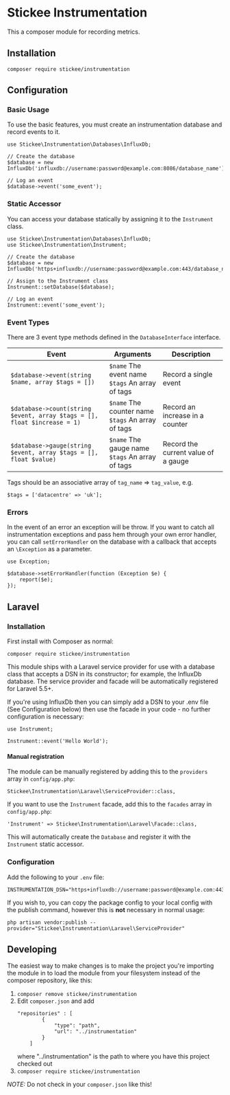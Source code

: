 # Stickee Instrumentation

This a composer module for recording metrics.

## Installation

`composer require stickee/instrumentation`

## Configuration

### Basic Usage

To use the basic features, you must create an instrumentation database and record events to it.

```
use Stickee\Instrumentation\Databases\InfluxDb;

// Create the database
$database = new InfluxDb('influxdb://username:password@example.com:8086/database_name');

// Log an event
$database->event('some_event');
```

### Static Accessor

You can access your database statically by assigning it to the `Instrument` class.

```
use Stickee\Instrumentation\Databases\InfluxDb;
use Stickee\Instrumentation\Instrument;

// Create the database
$database = new InfluxDb('https+influxdb://username:password@example.com:443/database_name');

// Assign to the Instrument class
Instrument::setDatabase($database);

// Log an event
Instrument::event('some_event');
```

### Event Types

There are 3 event type methods defined in the `DatabaseInterface` interface.

| Event | Arguments | Description |
| ----- | --------- | ----------- |
| `$database->event(string $name, array $tags = [])` | `$name` The event name<br>`$tags` An array of tags | Record a single event |
| `$database->count(string $event, array $tags = [], float $increase = 1)` | `$name` The counter name<br>`$tags`  An array of tags | Record an increase in a counter |
| `$database->gauge(string $event, array $tags = [], float $value)` | `$name` The gauge name<br>`$tags` An array of tags | Record the current value of a gauge |

Tags should be an associative array of `tag_name` => `tag_value`, e.g.

```
$tags = ['datacentre' => 'uk'];
```

### Errors

In the event of an error an exception will be throw. If you want to catch all
instrumentation exceptions and pass hem through your own error handler, you can
call `setErrorHandler` on the database with a callback that accepts an
`\Exception` as a parameter.

```
use Exception;

$database->setErrorHandler(function (Exception $e) {
    report($e);
});
```

## Laravel

### Installation

First install with Composer as normal:

```
composer require stickee/instrumentation
```

This module ships with a Laravel service provider for use with a database class that accepts a DSN in its constructor;
for example, the InfluxDb database.
The service provider and facade will be automatically registered for Laravel 5.5+.

If you're using InfluxDb then you can simply add a DSN to your .env file
(See Configuration below) then use the facade in your code - no further
configuration is necessary:

```
use Instrument;

Instrument::event('Hello World');
```

#### Manual registration

The module can be manually registered by adding this to the `providers` array in `config/app.php`:

```
Stickee\Instrumentation\Laravel\ServiceProvider::class,
```

If you want to use the `Instrument` facade, add this to the `facades` array in `config/app.php`:

```
'Instrument' => Stickee\Instrumentation\Laravel\Facade::class,
```

This will automatically create the `Database` and register it with the `Instrument` static accessor.

### Configuration

Add the following to your `.env` file:

```
INSTRUMENTATION_DSN="https+influxdb://username:password@example.com:443/database_name"
```

If you wish to, you can copy the package config to your local config with the publish command,
however this is **not** necessary in normal usage:

```
php artisan vendor:publish --provider="Stickee\Instrumentation\Laravel\ServiceProvider"
```

## Developing

The easiest way to make changes is to make the project you're importing the module in to load the module from your filesystem instead of the composer repository, like this:

1. `composer remove stickee/instrumentation`
2. Edit `composer.json` and add
    ```
    "repositories" : [
            {
                "type": "path",
                "url": "../instrumentation"
            }
        ]
    ```
    where "../instrumentation" is the path to where you have this project checked out
3. `composer require stickee/instrumentation`

*NOTE:* Do not check in your `composer.json` like this!
